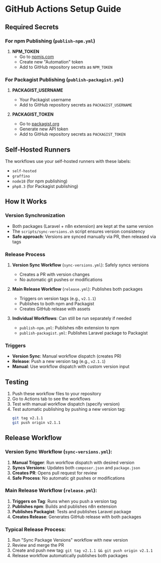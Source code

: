 # GitHub Actions Setup Guide

## Required Secrets

### For npm Publishing (`publish-npm.yml`)

1. **NPM_TOKEN**
   - Go to [npmjs.com](https://www.npmjs.com/settings/tokens)
   - Create new "Automation" token
   - Add to GitHub repository secrets as `NPM_TOKEN`

### For Packagist Publishing (`publish-packagist.yml`)

1. **PACKAGIST_USERNAME**
   - Your Packagist username
   - Add to GitHub repository secrets as `PACKAGIST_USERNAME`

2. **PACKAGIST_TOKEN**
   - Go to [packagist.org](https://packagist.org/profile/)
   - Generate new API token
   - Add to GitHub repository secrets as `PACKAGIST_TOKEN`

## Self-Hosted Runners

The workflows use your self-hosted runners with these labels:
- `self-hosted`
- `graffino`
- `node18` (for npm publishing)
- `php8.3` (for Packagist publishing)

## How It Works

### **Version Synchronization**
- Both packages (Laravel + n8n extension) are kept at the same version
- The `scripts/sync-versions.sh` script ensures version consistency
- **Safe approach**: Versions are synced manually via PR, then released via tags

### **Release Process**
1. **Version Sync Workflow** (`sync-versions.yml`): Safely syncs versions
   - Creates a PR with version changes
   - No automatic git pushes or modifications
   
2. **Main Release Workflow** (`release.yml`): Publishes both packages
   - Triggers on version tags (e.g., `v2.1.1`)
   - Publishes to both npm and Packagist
   - Creates GitHub release with assets
   
3. **Individual Workflows**: Can still be run separately if needed
   - `publish-npm.yml`: Publishes n8n extension to npm
   - `publish-packagist.yml`: Publishes Laravel package to Packagist

### **Triggers**
- **Version Sync**: Manual workflow dispatch (creates PR)
- **Release**: Push a new version tag (e.g., `v2.1.1`)
- **Manual**: Use workflow dispatch with custom version input

## Testing

1. Push these workflow files to your repository
2. Go to Actions tab to see the workflows
3. Test with manual workflow dispatch (specify version)
4. Test automatic publishing by pushing a new version tag:
   ```bash
   git tag v2.1.1
   git push origin v2.1.1
   ```

## Release Workflow

### **Version Sync Workflow** (`sync-versions.yml`):
1. **Manual Trigger**: Run workflow dispatch with desired version
2. **Syncs Versions**: Updates both `composer.json` and `package.json`
3. **Creates PR**: Opens pull request for review
4. **Safe Process**: No automatic git pushes or modifications

### **Main Release Workflow** (`release.yml`):
1. **Triggers on Tag**: Runs when you push a version tag
2. **Publishes npm**: Builds and publishes n8n extension
3. **Publishes Packagist**: Tests and publishes Laravel package
4. **Creates Release**: Generates GitHub release with both packages

### **Typical Release Process**:
1. Run "Sync Package Versions" workflow with new version
2. Review and merge the PR
3. Create and push new tag: `git tag v2.1.1 && git push origin v2.1.1`
4. Release workflow automatically publishes both packages
